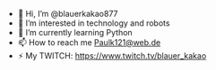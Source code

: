 - 👋 Hi, I’m @blauerkakao877
- 👀 I’m interested in technology and robots
- 🌱 I’m currently learning Python
- 📫 How to reach me Paulk121@web.de
- ⚡ My TWITCH: https://www.twitch.tv/blauer_kakao

<!---
blauerkakao877/blauerkakao877 is a ✨ special ✨ repository because its `README.md` (this file) appears on your GitHub profile.
You can click the Preview link to take a look at your changes.
--->

